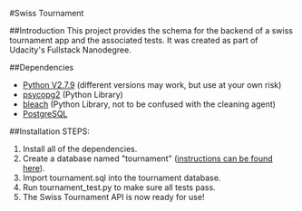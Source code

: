 #Swiss Tournament

##Introduction
This project provides the schema for the backend of a swiss tournament app and the associated tests. It was created as part of Udacity's Fullstack Nanodegree. 

##Dependencies
* [Python V2.7.9](https://www.python.org/downloads/release/python-279/) (different versions may work, but use at your own risk)
* [psycopg2](http://initd.org/psycopg/) (Python Library)
* [bleach](https://pypi.python.org/pypi/bleach)  (Python Library, not to be confused with the cleaning agent)
* [PostgreSQL](http://www.postgresql.org/)

##Installation
STEPS:
1. Install all of the dependencies.
2. Create a database named "tournament" ([instructions can be found here](http://www.postgresql.org/docs/9.3/static/tutorial-createdb.html)).
3. Import tournament.sql into the tournament database.
4. Run tournament_test.py to make sure all tests pass.
5. The Swiss Tournament API is now ready for use!

